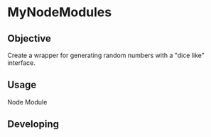 # MyNodeModules

## Objective
Create a wrapper for generating random numbers with a "dice like" interface.


## Usage
Node Module

## Developing
